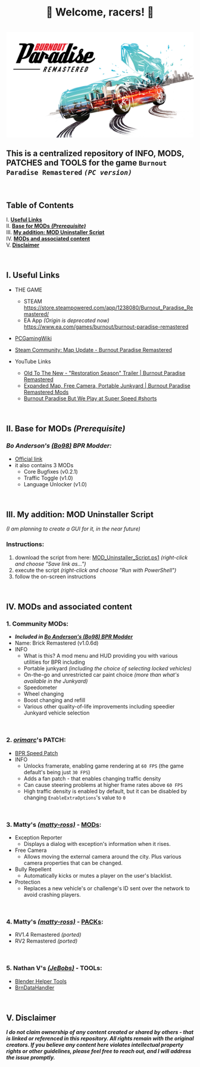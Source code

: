 <div align="center">
    <h1>🏁 Welcome, racers! 🏁</h1>
</div>

<br>

<a href="https://raw.githubusercontent.com/RomulusMirauta/Burnout-Paradise-Remastered/refs/heads/main/Burnout_Paradise_Remastered_Splash_Art.jpg">
  <img align="center"
    src="https://raw.githubusercontent.com/RomulusMirauta/Burnout-Paradise-Remastered/refs/heads/main/Burnout_Paradise_Remastered_Splash_Art.jpg"
    alt="Burnout_Paradise_Remastered_Splash_Art" />
</a>

<br>

## This is a  centralized repository of INFO, MODS, PATCHES and TOOLS for the game `Burnout Paradise Remastered` *`(PC version)`* <br>

<br>

## Table of Contents
I.   [**Useful Links**](https://github.com/RomulusMirauta/Burnout-Paradise-Remastered#i-useful-links) <br>
II.  [**Base for MODs** ***(Prerequisite)***](https://github.com/RomulusMirauta/Burnout-Paradise-Remastered#ii-base-for-mods-prerequisite) <br>
III. [**My addition: MOD Uninstaller Script**](https://github.com/RomulusMirauta/Burnout-Paradise-Remastered#iii-my-addition-mod-uninstaller-script) <br>
IV.  [**MODs and associated content**](https://github.com/RomulusMirauta/Burnout-Paradise-Remastered#iv-mods-and-associated-content) <br>
V.   [**Disclaimer**](https://github.com/RomulusMirauta/Burnout-Paradise-Remastered#v-disclaimer) <br>

<br>

## I. Useful Links
- THE GAME
  - STEAM <br>
      https://store.steampowered.com/app/1238080/Burnout_Paradise_Remastered/
  - EA App *(Origin is deprecated now)* <br>
      https://www.ea.com/games/burnout/burnout-paradise-remastered

- [PCGamingWiki](https://www.pcgamingwiki.com/wiki/Burnout_Paradise_Remastered)
- [Steam Community: Map Update - Burnout Paradise Remastered](https://steamcommunity.com/sharedfiles/filedetails/?id=2513119453)

- YouTube Links
  - [Old To The New - "Restoration Season" Trailer | Burnout Paradise Remastered](https://www.youtube.com/watch?v=zEr__N5fp9Q)
  - [Expanded Map, Free Camera, Portable Junkyard | Burnout Paradise Remastered Mods](https://www.youtube.com/watch?v=QwK0bMuC_rI)
  - [Burnout Paradise But We Play at Super Speed #shorts](https://www.youtube.com/shorts/HxXRZgTffJg)

<br>

## II. Base for MODs *(Prerequisite)*

### *Bo Anderson's [(Bo98)](https://github.com/Bo98/bpr-bugs) BPR Modder:*
- [Official link](https://bpr.bo98.uk/)
- it also contains 3 MODs
  - Core Bugfixes (v0.2.1)
  - Traffic Toggle (v1.0)
  - Language Unlocker (v1.0)

<!--
- [Backup](https://raw.githubusercontent.com/RomulusMirauta/bpr-bugs/main/Backup/BPRModderInstaller.exe)
-->

<br>

## III. My addition: MOD Uninstaller Script
*(I am planning to create a GUI for it, in the near future)*

### Instructions:
1. download the script from here: [MOD_Uninstaller_Script.ps1](https://raw.githubusercontent.com/RomulusMirauta/Burnout-Paradise-Remastered/main/MOD_Uninstaller_Script/MOD_Uninstaller_Script.ps1) *(right-click and choose "Save link as...")*
2. execute the script *(right-click and choose "Run with PowerShell")*
3. follow the on-screen instructions

<br>

## IV. MODs and associated content

### 1. Community MODs:
- ***Included in [Bo Anderson's (Bo98) BPR Modder](https://github.com/RomulusMirauta/bpr-bugs#bo-andersons-bo98-bpr-modder)***
- Name: Brick Remastered (v1.0.6d)
- INFO
  - What is this? A mod menu and HUD providing you with various utilities for BPR including
  - Portable junkyard *(including the choice of selecting locked vehicles)*
  - On-the-go and unrestricted car paint choice *(more than what's available in the Junkyard)*
  - Speedometer
  - Wheel changing
  - Boost changing and refill
  - Various other quality-of-life improvements including speedier Junkyard vehicle selection

<br>

### 2. *[orimarc](https://community.pcgamingwiki.com/profile/5329-orimarc/)*'s PATCH:
- [BPR Speed Patch](https://community.pcgamingwiki.com/files/file/2058-bpr-speed-patch/)
- INFO
  - Unlocks framerate, enabling game rendering at `60 FPS` (the game default's being just `30 FPS`)
  - Adds a fan patch - that enables changing traffic density
  - Can cause steering problems at higher frame rates above `60 FPS`
  - High traffic density is enabled by default, but it can be disabled by changing `EnableExtraOptions`'s value to `0`

<br>

### 3. Matty's *[(matty-ross)](https://github.com/matty-ross/bpr-mods-repository)* - [MODs](https://matty-ross.github.io/bpr-mods/):
- Exception Reporter
  - Displays a dialog with exception's information when it rises.
- Free Camera
  - Allows moving the external camera around the city. Plus various camera properties that can be changed.
- Bully Repellent
  - Automatically kicks or mutes a player on the user's blacklist.
- Protection
  - Replaces a new vehicle's or challenge's ID sent over the network to avoid crashing players.

<br>

### 4. Matty's *[(matty-ross)](https://github.com/matty-ross/bpr-mods-repository)* - [PACKs](https://matty-ross.github.io/bpr-mods/#:~:text=avoid%20crashing%20players.-,Packs,-RV1.4%20Remastered):
- RV1.4 Remastered *(ported)*
- RV2 Remastered *(ported)*

<br>

### 5. Nathan V's *[(JeBobs)](https://github.com/JeBobs)* - TOOLs:
- [Blender Helper Tools](https://github.com/JeBobs/blender_burnout_paradise_helpers)
- [BrnDataHandler](https://github.com/JeBobs/BrnDataHandler)

<br>

## V. Disclaimer
***I do not claim ownership of any content created or shared by others - that is linked or referenced in this repository. All rights remain with the original creators. If you believe any content here violates intellectual property rights or other guidelines, please feel free to reach out, and I will address the issue promptly.***
